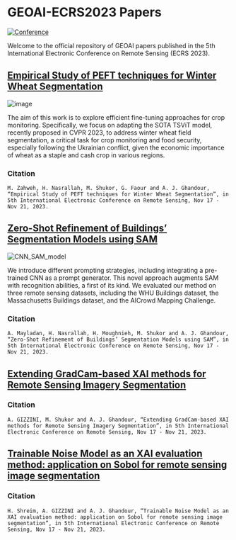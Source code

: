 # GEOAI-ECRS2023 Papers  

[![Conference](https://img.shields.io/badge/ECRS-Conference-brightgreen)](https://ecrs2023.sciforum.net/)

Welcome to the official repository of GEOAI papers published in the 5th International Electronic Conference on Remote Sensing (ECRS 2023).  

## [Empirical Study of PEFT techniques for Winter Wheat Segmentation](https://geogroup.ai/publication/2023ecrs_peftwheat/2023ECRS_PEFTWheat.pdf)

![image](https://github.com/geoaigroup/GEOAI-ECRS2023/assets/74465885/8a6569e8-a987-4457-8d5c-3ee6a5d34a72)

The aim of this work is to explore efficient fine-tuning approaches for crop monitoring. Specifically, we focus on adapting the SOTA TSViT model, recently proposed in CVPR 2023, to address winter wheat field segmentation, a critical task for crop monitoring and food security, especially following the Ukrainian conflict, given the economic importance of wheat as a staple and cash crop in various regions. 

### Citation

```
M. Zahweh, H. Nasrallah, M. Shukor, G. Faour and A. J. Ghandour, “Empirical Study of PEFT techniques for Winter Wheat Segmentation”, in 5th International Electronic Conference on Remote Sensing, Nov 17 - Nov 21, 2023.  
```

## [Zero-Shot Refinement of Buildings’ Segmentation Models using SAM](https://geogroup.ai/publication/2023ecrs_zeroshotsam/2023ECRS_ZeroShotSAM.pdf)

![CNN_SAM_model](https://github.com/geoaigroup/GEOAI-ECRS2023/assets/74465885/ef2940ca-2998-43a5-943b-2dbc4461004f)

We introduce different prompting strategies, including integrating a pre-trained CNN as a prompt generator. This novel approach augments SAM with recognition abilities, a first of its kind. We evaluated our method on three remote sensing datasets, including the WHU Buildings dataset, the Massachusetts Buildings dataset, and the AICrowd Mapping Challenge.

### Citation
```
A. Mayladan, H. Nasrallah, H. Moughnieh, M. Shukor and A. J. Ghandour, “Zero-Shot Refinement of Buildings’ Segmentation Models using SAM”, in 5th International Electronic Conference on Remote Sensing, Nov 17 - Nov 21, 2023.  
```

## [Extending GradCam-based XAI methods for Remote Sensing Imagery Segmentation](https://geogroup.ai/publication/2023ecrs_camentropy/2023ECRS_CAMEntropy.pdf)



### Citation
```
A. GIZZINI, M. Shukor and A. J. Ghandour, “Extending GradCam-based XAI methods for Remote Sensing Imagery Segmentation”, in 5th International Electronic Conference on Remote Sensing, Nov 17 - Nov 21, 2023.  
```


## [Trainable Noise Model as an XAI evaluation method: application on Sobol for remote sensing image segmentation](https://geogroup.ai/publication/2023ecrs_noisesobol/2023ECRS_NoiseSobol.pdf)


### Citation
```
H. Shreim, A. GIZZINI and A. J. Ghandour, “Trainable Noise Model as an XAI evaluation method: application on Sobol for remote sensing image segmentation”, in 5th International Electronic Conference on Remote Sensing, Nov 17 - Nov 21, 2023.  
```

